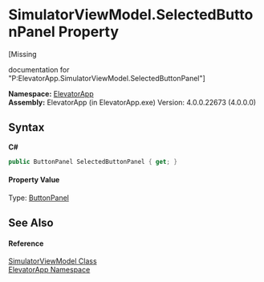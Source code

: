 # SimulatorViewModel.SelectedButtonPanel Property 
 

\[Missing <summary> documentation for "P:ElevatorApp.SimulatorViewModel.SelectedButtonPanel"\]

**Namespace:**&nbsp;<a href="N_ElevatorApp">ElevatorApp</a><br />**Assembly:**&nbsp;ElevatorApp (in ElevatorApp.exe) Version: 4.0.0.22673 (4.0.0.0)

## Syntax

**C#**<br />
``` C#
public ButtonPanel SelectedButtonPanel { get; }
```


#### Property Value
Type: <a href="T_ElevatorApp_Models_ButtonPanel">ButtonPanel</a>

## See Also


#### Reference
<a href="T_ElevatorApp_SimulatorViewModel">SimulatorViewModel Class</a><br /><a href="N_ElevatorApp">ElevatorApp Namespace</a><br />